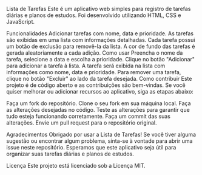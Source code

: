 
Lista de Tarefas
Este é um aplicativo web simples para registro de tarefas diárias e planos de estudos. Foi desenvolvido utilizando HTML, CSS e JavaScript.

Funcionalidades
Adicionar tarefas com nome, data e prioridade.
As tarefas são exibidas em uma lista com informações detalhadas.
Cada tarefa possui um botão de exclusão para removê-la da lista.
A cor de fundo das tarefas é gerada aleatoriamente a cada adição.
Como usar
Preencha o nome da tarefa, selecione a data e escolha a prioridade.
Clique no botão "Adicionar" para adicionar a tarefa à lista.
A tarefa será exibida na lista com informações como nome, data e prioridade.
Para remover uma tarefa, clique no botão "Excluir" ao lado da tarefa desejada.
Como contribuir
Este projeto é de código aberto e as contribuições são bem-vindas. Se você quiser melhorar ou adicionar recursos ao aplicativo, siga as etapas abaixo:

Faça um fork do repositório.
Clone o seu fork em sua máquina local.
Faça as alterações desejadas no código.
Teste as alterações para garantir que tudo esteja funcionando corretamente.
Faça um commit das suas alterações.
Envie um pull request para o repositório original.

Agradecimentos
Obrigado por usar a Lista de Tarefas! Se você tiver alguma sugestão ou encontrar algum problema, sinta-se à vontade para abrir uma issue neste repositório. Esperamos que este aplicativo seja útil para organizar suas tarefas diárias e planos de estudos.

Licença
Este projeto está licenciado sob a Licença MIT.
